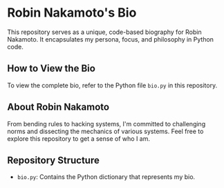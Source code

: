 # Robin Nakamoto's Bio

This repository serves as a unique, code-based biography for Robin Nakamoto. It encapsulates my persona, focus, and philosophy in Python code.

## How to View the Bio

To view the complete bio, refer to the Python file `bio.py` in this repository.

## About Robin Nakamoto

From bending rules to hacking systems, I'm committed to challenging norms and dissecting the mechanics of various systems. Feel free to explore this repository to get a sense of who I am.

## Repository Structure

- `bio.py`: Contains the Python dictionary that represents my bio.
